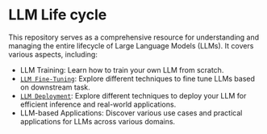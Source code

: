 # LLM Life cycle
This repository serves as a comprehensive resource for understanding and managing the entire lifecycle of Large Language Models (LLMs). It covers various aspects, including:

* LLM Training: Learn how to train your own LLM from scratch.
* [`LLM Fine-Tuning`](Fine_Tuning): Explore different techniques to fine tune LLMs based on downstream task.
* [`LLM Deployment`](LLM_Deployment): Explore different techniques to deploy your LLM for efficient inference and real-world applications.
* LLM-based Applications: Discover various use cases and practical applications for LLMs across various domains.
